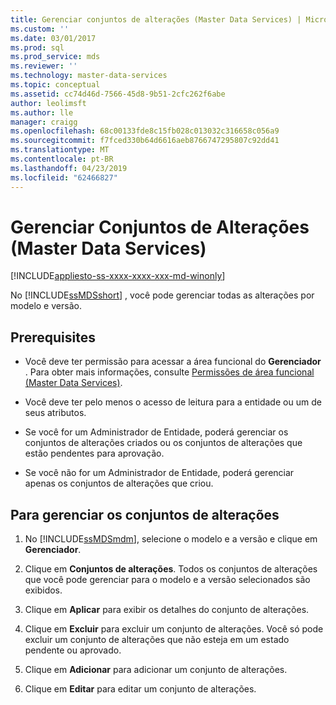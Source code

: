```yaml
---
title: Gerenciar conjuntos de alterações (Master Data Services) | Microsoft Docs
ms.custom: ''
ms.date: 03/01/2017
ms.prod: sql
ms.prod_service: mds
ms.reviewer: ''
ms.technology: master-data-services
ms.topic: conceptual
ms.assetid: cc74d46d-7566-45d8-9b51-2cfc262f6abe
author: leolimsft
ms.author: lle
manager: craigg
ms.openlocfilehash: 68c00133fde8c15fb028c013032c316658c056a9
ms.sourcegitcommit: f7fced330b64d6616aeb8766747295807c92dd41
ms.translationtype: MT
ms.contentlocale: pt-BR
ms.lasthandoff: 04/23/2019
ms.locfileid: "62466827"
---
```

# <a name="manage-changesets-master-data-services"></a>Gerenciar Conjuntos de Alterações (Master Data Services)

[!INCLUDE[appliesto-ss-xxxx-xxxx-xxx-md-winonly](../includes/appliesto-ss-xxxx-xxxx-xxx-md-winonly.md)]

  No [!INCLUDE[ssMDSshort](../includes/ssmdsshort-md.md)] , você pode gerenciar todas as alterações por modelo e versão.  
  
## <a name="prerequisites"></a>Prerequisites  
  
-   Você deve ter permissão para acessar a área funcional do **Gerenciador** . Para obter mais informações, consulte [Permissões de área funcional &#40;Master Data Services&#41;](../master-data-services/functional-area-permissions-master-data-services.md).  
  
-   Você deve ter pelo menos o acesso de leitura para a entidade ou um de seus atributos.  
  
-   Se você for um Administrador de Entidade, poderá gerenciar os conjuntos de alterações criados ou os conjuntos de alterações que estão pendentes para aprovação.  
  
-   Se você não for um Administrador de Entidade, poderá gerenciar apenas os conjuntos de alterações que criou.  
  
## <a name="to-manage-the-changesets"></a>Para gerenciar os conjuntos de alterações  
  
1.  No [!INCLUDE[ssMDSmdm](../includes/ssmdsmdm-md.md)], selecione o modelo e a versão e clique em **Gerenciador**.  
  
2.  Clique em **Conjuntos de alterações**. Todos os conjuntos de alterações que você pode gerenciar para o modelo e a versão selecionados são exibidos.  
  
3.  Clique em **Aplicar** para exibir os detalhes do conjunto de alterações.  
  
4.  Clique em **Excluir** para excluir um conjunto de alterações. Você só pode excluir um conjunto de alterações que não esteja em um estado pendente ou aprovado.  
  
5.  Clique em **Adicionar** para adicionar um conjunto de alterações.  
  
6.  Clique em **Editar** para editar um conjunto de alterações.  
  
  
